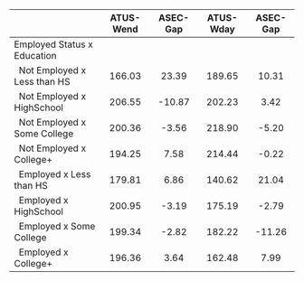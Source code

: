 
|                      |    ATUS-Wend |     ASEC-Gap |    ATUS-Wday |     ASEC-Gap |
| -------------------- | :----------: | :----------: | :----------: | :----------: |
| Employed Status x Education |              |              |              |              |
| &nbsp;&nbsp;Not Employed x Less than HS |       166.03 |        23.39 |       189.65 |        10.31 |
| &nbsp;&nbsp;Not Employed x HighSchool |       206.55 |       -10.87 |       202.23 |         3.42 |
| &nbsp;&nbsp;Not Employed x Some College |       200.36 |        -3.56 |       218.90 |        -5.20 |
| &nbsp;&nbsp;Not Employed x College+ |       194.25 |         7.58 |       214.44 |        -0.22 |
| &nbsp;&nbsp;Employed x Less than HS |       179.81 |         6.86 |       140.62 |        21.04 |
| &nbsp;&nbsp;Employed x HighSchool |       200.95 |        -3.19 |       175.19 |        -2.79 |
| &nbsp;&nbsp;Employed x Some College |       199.34 |        -2.82 |       182.22 |       -11.26 |
| &nbsp;&nbsp;Employed x College+ |       196.36 |         3.64 |       162.48 |         7.99 |

